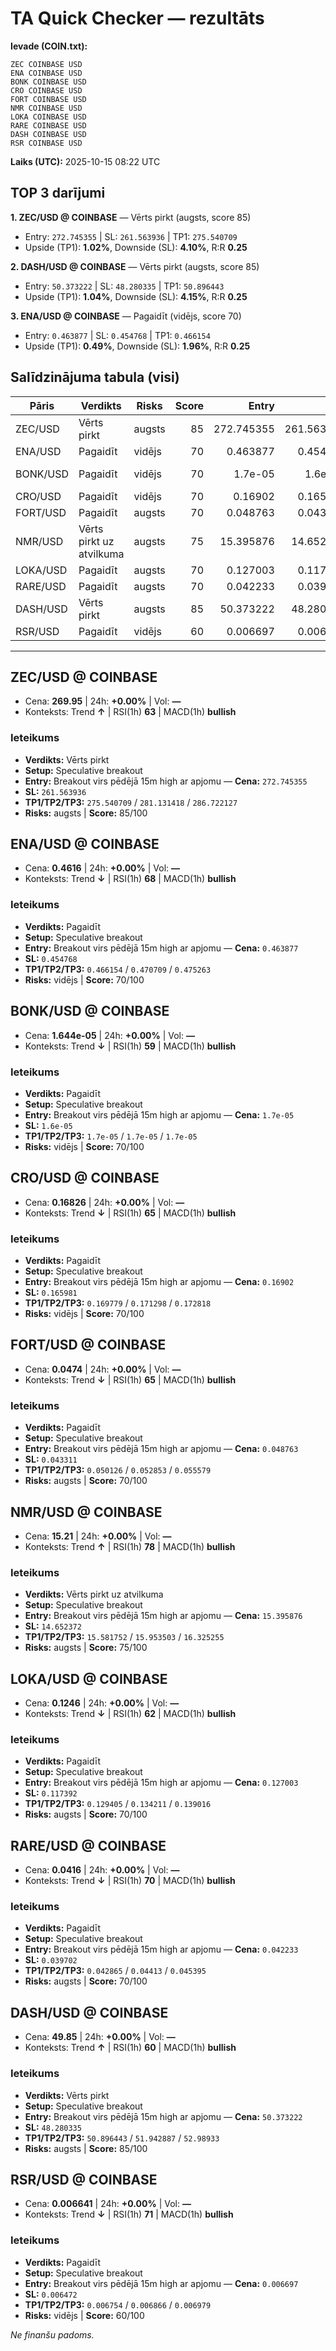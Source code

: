 # TA Quick Checker — rezultāts

**Ievade (COIN.txt):**
```
ZEC COINBASE USD
ENA COINBASE USD
BONK COINBASE USD 
CRO COINBASE USD
FORT COINBASE USD
NMR COINBASE USD
LOKA COINBASE USD
RARE COINBASE USD
DASH COINBASE USD
RSR COINBASE USD
```
**Laiks (UTC):** 2025-10-15 08:22 UTC

## TOP 3 darījumi
**1. ZEC/USD @ COINBASE** — Vērts pirkt (augsts, score 85)
- Entry: `272.745355` | SL: `261.563936` | TP1: `275.540709`
- Upside (TP1): **1.02%**, Downside (SL): **4.10%**, R:R **0.25**

**2. DASH/USD @ COINBASE** — Vērts pirkt (augsts, score 85)
- Entry: `50.373222` | SL: `48.280335` | TP1: `50.896443`
- Upside (TP1): **1.04%**, Downside (SL): **4.15%**, R:R **0.25**

**3. ENA/USD @ COINBASE** — Pagaidīt (vidējs, score 70)
- Entry: `0.463877` | SL: `0.454768` | TP1: `0.466154`
- Upside (TP1): **0.49%**, Downside (SL): **1.96%**, R:R **0.25**

## Salīdzinājuma tabula (visi)
| Pāris | Verdikts | Risks | Score | Entry | SL | TP1 | Upside% | Downside% | R:R | RSI(1h) | MACD | 24h% | Cena |
|---|---|---|---:|---:|---:|---:|---:|---:|---:|---:|---|---:|---:|
| ZEC/USD | Vērts pirkt | augsts | 85 | 272.745355 | 261.563936 | 275.540709 | 1.02% | 4.10% | 0.25 | 63 | bullish | +0.00% | 269.95 |
| ENA/USD | Pagaidīt | vidējs | 70 | 0.463877 | 0.454768 | 0.466154 | 0.49% | 1.96% | 0.25 | 68 | bullish | +0.00% | 0.4616 |
| BONK/USD | Pagaidīt | vidējs | 70 | 1.7e-05 | 1.6e-05 | 1.7e-05 | -2.45% | 4.57% | -0.54 | 59 | bullish | +0.00% | 1.644e-05 |
| CRO/USD | Pagaidīt | vidējs | 70 | 0.16902 | 0.165981 | 0.169779 | 0.45% | 1.80% | 0.25 | 65 | bullish | +0.00% | 0.16826 |
| FORT/USD | Pagaidīt | augsts | 70 | 0.048763 | 0.043311 | 0.050126 | 2.80% | 11.18% | 0.25 | 65 | bullish | +0.00% | 0.0474 |
| NMR/USD | Vērts pirkt uz atvilkuma | augsts | 75 | 15.395876 | 14.652372 | 15.581752 | 1.21% | 4.83% | 0.25 | 78 | bullish | +0.00% | 15.21 |
| LOKA/USD | Pagaidīt | augsts | 70 | 0.127003 | 0.117392 | 0.129405 | 1.89% | 7.57% | 0.25 | 62 | bullish | +0.00% | 0.1246 |
| RARE/USD | Pagaidīt | augsts | 70 | 0.042233 | 0.039702 | 0.042865 | 1.50% | 5.99% | 0.25 | 70 | bullish | +0.00% | 0.0416 |
| DASH/USD | Vērts pirkt | augsts | 85 | 50.373222 | 48.280335 | 50.896443 | 1.04% | 4.15% | 0.25 | 60 | bullish | +0.00% | 49.85 |
| RSR/USD | Pagaidīt | vidējs | 60 | 0.006697 | 0.006472 | 0.006754 | 0.84% | 3.36% | 0.25 | 71 | bullish | +0.00% | 0.006641 |

---

## ZEC/USD @ COINBASE
- Cena: **269.95** | 24h: **+0.00%** | Vol: **—**
- Konteksts: Trend **↑** | RSI(1h) **63** | MACD(1h) **bullish**

### Ieteikums
- **Verdikts:** Vērts pirkt
- **Setup:** Speculative breakout
- **Entry:** Breakout virs pēdējā 15m high ar apjomu  — **Cena:** `272.745355`
- **SL:** `261.563936`
- **TP1/TP2/TP3:** `275.540709` / `281.131418` / `286.722127`
- **Risks:** augsts | **Score:** 85/100

## ENA/USD @ COINBASE
- Cena: **0.4616** | 24h: **+0.00%** | Vol: **—**
- Konteksts: Trend **↓** | RSI(1h) **68** | MACD(1h) **bullish**

### Ieteikums
- **Verdikts:** Pagaidīt
- **Setup:** Speculative breakout
- **Entry:** Breakout virs pēdējā 15m high ar apjomu  — **Cena:** `0.463877`
- **SL:** `0.454768`
- **TP1/TP2/TP3:** `0.466154` / `0.470709` / `0.475263`
- **Risks:** vidējs | **Score:** 70/100

## BONK/USD @ COINBASE
- Cena: **1.644e-05** | 24h: **+0.00%** | Vol: **—**
- Konteksts: Trend **↓** | RSI(1h) **59** | MACD(1h) **bullish**

### Ieteikums
- **Verdikts:** Pagaidīt
- **Setup:** Speculative breakout
- **Entry:** Breakout virs pēdējā 15m high ar apjomu  — **Cena:** `1.7e-05`
- **SL:** `1.6e-05`
- **TP1/TP2/TP3:** `1.7e-05` / `1.7e-05` / `1.7e-05`
- **Risks:** vidējs | **Score:** 70/100

## CRO/USD @ COINBASE
- Cena: **0.16826** | 24h: **+0.00%** | Vol: **—**
- Konteksts: Trend **↓** | RSI(1h) **65** | MACD(1h) **bullish**

### Ieteikums
- **Verdikts:** Pagaidīt
- **Setup:** Speculative breakout
- **Entry:** Breakout virs pēdējā 15m high ar apjomu  — **Cena:** `0.16902`
- **SL:** `0.165981`
- **TP1/TP2/TP3:** `0.169779` / `0.171298` / `0.172818`
- **Risks:** vidējs | **Score:** 70/100

## FORT/USD @ COINBASE
- Cena: **0.0474** | 24h: **+0.00%** | Vol: **—**
- Konteksts: Trend **↓** | RSI(1h) **65** | MACD(1h) **bullish**

### Ieteikums
- **Verdikts:** Pagaidīt
- **Setup:** Speculative breakout
- **Entry:** Breakout virs pēdējā 15m high ar apjomu  — **Cena:** `0.048763`
- **SL:** `0.043311`
- **TP1/TP2/TP3:** `0.050126` / `0.052853` / `0.055579`
- **Risks:** augsts | **Score:** 70/100

## NMR/USD @ COINBASE
- Cena: **15.21** | 24h: **+0.00%** | Vol: **—**
- Konteksts: Trend **↑** | RSI(1h) **78** | MACD(1h) **bullish**

### Ieteikums
- **Verdikts:** Vērts pirkt uz atvilkuma
- **Setup:** Speculative breakout
- **Entry:** Breakout virs pēdējā 15m high ar apjomu  — **Cena:** `15.395876`
- **SL:** `14.652372`
- **TP1/TP2/TP3:** `15.581752` / `15.953503` / `16.325255`
- **Risks:** augsts | **Score:** 75/100

## LOKA/USD @ COINBASE
- Cena: **0.1246** | 24h: **+0.00%** | Vol: **—**
- Konteksts: Trend **↓** | RSI(1h) **62** | MACD(1h) **bullish**

### Ieteikums
- **Verdikts:** Pagaidīt
- **Setup:** Speculative breakout
- **Entry:** Breakout virs pēdējā 15m high ar apjomu  — **Cena:** `0.127003`
- **SL:** `0.117392`
- **TP1/TP2/TP3:** `0.129405` / `0.134211` / `0.139016`
- **Risks:** augsts | **Score:** 70/100

## RARE/USD @ COINBASE
- Cena: **0.0416** | 24h: **+0.00%** | Vol: **—**
- Konteksts: Trend **↓** | RSI(1h) **70** | MACD(1h) **bullish**

### Ieteikums
- **Verdikts:** Pagaidīt
- **Setup:** Speculative breakout
- **Entry:** Breakout virs pēdējā 15m high ar apjomu  — **Cena:** `0.042233`
- **SL:** `0.039702`
- **TP1/TP2/TP3:** `0.042865` / `0.04413` / `0.045395`
- **Risks:** augsts | **Score:** 70/100

## DASH/USD @ COINBASE
- Cena: **49.85** | 24h: **+0.00%** | Vol: **—**
- Konteksts: Trend **↑** | RSI(1h) **60** | MACD(1h) **bullish**

### Ieteikums
- **Verdikts:** Vērts pirkt
- **Setup:** Speculative breakout
- **Entry:** Breakout virs pēdējā 15m high ar apjomu  — **Cena:** `50.373222`
- **SL:** `48.280335`
- **TP1/TP2/TP3:** `50.896443` / `51.942887` / `52.98933`
- **Risks:** augsts | **Score:** 85/100

## RSR/USD @ COINBASE
- Cena: **0.006641** | 24h: **+0.00%** | Vol: **—**
- Konteksts: Trend **↓** | RSI(1h) **71** | MACD(1h) **bullish**

### Ieteikums
- **Verdikts:** Pagaidīt
- **Setup:** Speculative breakout
- **Entry:** Breakout virs pēdējā 15m high ar apjomu  — **Cena:** `0.006697`
- **SL:** `0.006472`
- **TP1/TP2/TP3:** `0.006754` / `0.006866` / `0.006979`
- **Risks:** vidējs | **Score:** 60/100

*Ne finanšu padoms.*
